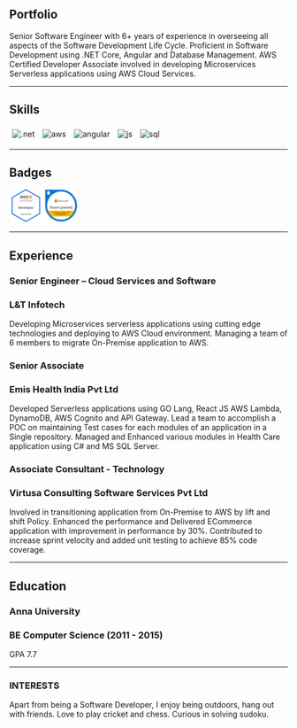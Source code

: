 ## Portfolio

Senior Software Engineer with 6+ years of experience in overseeing all aspects of the Software Development Life Cycle. Proficient in Software Development using .NET Core, Angular and Database Management. AWS Certified Developer Associate involved in developing Microservices Serverless applications using AWS Cloud Services.

---

## Skills

<p align='left'>
  <img src="https://upload.wikimedia.org/wikipedia/commons/e/ee/.NET_Core_Logo.svg" alt=".net" width="40" height="40" style="margin: 5px;">
  <img src='https://upload.wikimedia.org/wikipedia/commons/9/93/Amazon_Web_Services_Logo.svg' alt="aws" width="40" height="40" style="margin: 5px;"/>
  <img src="https://angular.io/assets/images/logos/angular/angular.svg" alt="angular" width="40" height="40" style="margin: 5px;"/>
  <img src='https://upload.wikimedia.org/wikipedia/commons/6/6a/JavaScript-logo.png' height='35' width='auto' alt="js" style="margin: 5px;"/>
  <img src="https://upload.wikimedia.org/wikipedia/commons/8/87/Sql_data_base_with_logo.png" alt="sql" width="auto" height="35" style="margin: 5px;"/>
   
</p>

---

## Badges

<p align='left'>
  <img src="/AWS-Certified_Developer_Associate_badge.png" alt="html" width="60" height="60">
  <img src='/Microsoft-70-486.png' alt="css" width="60" height="60">   
</p>

---

## Experience

### **Senior Engineer – Cloud Services and Software**
### L&T Infotech

Developing Microservices serverless applications using cutting edge technologies and deploying to AWS Cloud environment. Managing a team of 6 members to migrate On-Premise application to AWS.

### **Senior Associate**
### Emis Health India Pvt Ltd

Developed Serverless applications using GO Lang, React JS AWS Lambda, DynamoDB, AWS Cognito and API Gateway. Lead a team to accomplish a POC on maintaining Test
cases for each modules of an application in a Single repository. Managed and Enhanced various modules in Health Care application using C# and MS SQL Server.

### **Associate Consultant - Technology**
### Virtusa Consulting Software Services Pvt Ltd

Involved in transitioning application from On-Premise to AWS by lift and shift Policy. Enhanced the performance and Delivered ECommerce application with improvement in performance by 30%. Contributed to increase sprint velocity and added unit testing to achieve 85% code coverage.

---

## Education

### **Anna University**
### BE Computer Science (2011 - 2015)
GPA 7.7

---

### INTERESTS
Apart from being a Software Developer, I enjoy being outdoors, hang out with friends. Love to play cricket and chess. 
Curious in solving sudoku.
